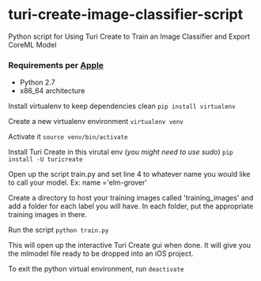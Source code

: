 # turi-create-image-classifier-script
Python script for Using Turi Create to Train an Image Classifier and Export CoreML Model

### Requirements per [Apple](https://github.com/apple/turicreate)
* Python 2.7
* x86_64 architecture

Install virtualenv to keep dependencies clean
`pip install virtualenv`

Create a new virtualenv environment
`virtualenv venv`

Activate it
`source venv/bin/activate`

Install Turi Create in this virutal env (*you might need to use sudo*)
`pip install -U turicreate`

Open up the script train.py and set line 4 to whatever name you would like to call your model.  Ex: name ='elm-grover'

Create a directory to host your training images called 'training_images' and add a folder for each label you will have.  In each folder, put the appropriate training images in there.

Run the script
`python train.py`

This will open up the interactive Turi Create gui when done.  It will give you the mlmodel file ready to be dropped into an iOS project.


To exit the python virtual environment, run `deactivate`


